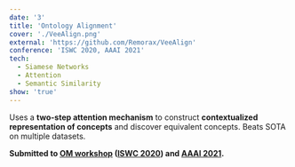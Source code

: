 ```yaml
---
date: '3'
title: 'Ontology Alignment'
cover: './VeeAlign.png'
external: 'https://github.com/Remorax/VeeAlign'
conference: 'ISWC 2020, AAAI 2021'
tech:
  - Siamese Networks
  - Attention
  - Semantic Similarity
show: 'true'
---
```


Uses a **two-step attention mechanism** to construct **contextualized representation of concepts** and discover equivalent concepts. Beats SOTA on multiple datasets.

**Submitted to [OM workshop](http://om2020.ontologymatching.org/) ([ISWC 2020](http://iswc2020.semanticweb.org/)) and [AAAI 2021](https://aaai.org/Conferences/AAAI-21/).**
